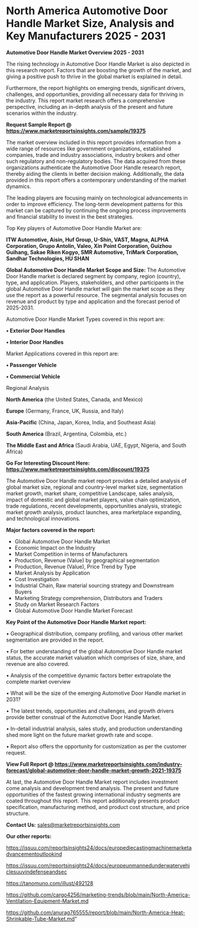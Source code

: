 # North America Automotive Door Handle Market Size, Analysis and Key Manufacturers 2025 - 2031

<Strong> Automotive Door Handle Market Overview 2025 - 2031</strong>

The rising technology in Automotive Door Handle Market is also depicted in this research report. Factors that are boosting the growth of the market, and giving a positive push to thrive in the global market is explained in detail.

Furthermore, the report highlights on emerging trends, significant drivers, challenges, and opportunities, providing all necessary data for thriving in the industry. This report market research offers a comprehensive perspective, including an in-depth analysis of the present and future scenarios within the industry.

<strong>Request Sample Report @ <a href=https://www.marketreportsinsights.com/sample/19375>https://www.marketreportsinsights.com/sample/19375</a></strong>

The market overview included in this report provides information from a wide range of resources like government organizations, established companies, trade and industry associations, industry brokers and other such regulatory and non-regulatory bodies. The data acquired from these organizations authenticate the Automotive Door Handle research report, thereby aiding the clients in better decision making. Additionally, the data provided in this report offers a contemporary understanding of the market dynamics.

The leading players are focusing mainly on technological advancements in order to improve efficiency. The long-term development patterns for this market can be captured by continuing the ongoing process improvements and financial stability to invest in the best strategies.

Top Key players of Automotive Door Handle Market are:

<strong>ITW Automotive, Aisin, Huf Group, U-Shin, VAST, Magna, ALPHA Corporation, Grupo Antolin, Valeo, Xin Point Corporation, Guizhou Guihang, Sakae Riken Kogyo, SMR Automotive, TriMark Corporation, Sandhar Technologies, HU SHAN</strong>

<strong><b>Global Automotive Door Handle Market Scope and Size:</b></strong>
The Automotive Door Handle market is declared segment by company, region (country), type, and application. Players, stakeholders, and other participants in the global Automotive Door Handle market will gain the market scope as they use the report as a powerful resource. The segmental analysis focuses on revenue and product by type and application and the forecast period of 2025-2031.

Automotive Door Handle Market Types covered in this report are:

<strong>• Exterior Door Handles

• Interior Door Handles</strong>

Market Applications covered in this report are:

<strong>• Passenger Vehicle

• Commercial Vehicle</strong> 

Regional Analysis

<strong>North America</strong> (the United States, Canada, and Mexico)

<strong>Europe</strong> (Germany, France, UK, Russia, and Italy)

<strong>Asia-Pacific</strong> (China, Japan, Korea, India, and Southeast Asia)

<strong>South America</strong> (Brazil, Argentina, Colombia, etc.)

<strong>The Middle East and Africa</strong> (Saudi Arabia, UAE, Egypt, Nigeria, and South Africa)

<strong>Go For Interesting Discount Here: <a href=https://www.marketreportsinsights.com/discount/19375>https://www.marketreportsinsights.com/discount/19375</a></strong>

The Automotive Door Handle market report provides a detailed analysis of global market size, regional and country-level market size, segmentation market growth, market share, competitive Landscape, sales analysis, impact of domestic and global market players, value chain optimization, trade regulations, recent developments, opportunities analysis, strategic market growth analysis, product launches, area marketplace expanding, and technological innovations.

<strong><b>Major factors covered in the report:</b></strong>
<ul>
  <li>Global Automotive Door Handle Market </li>
  <li>Economic Impact on the Industry</li>
  <li>Market Competition in terms of Manufacturers</li>
  <li>Production, Revenue (Value) by geographical segmentation</li>
  <li>Production, Revenue (Value), Price Trend by Type</li>
  <li>Market Analysis by Application</li>
  <li>Cost Investigation</li>
  <li>Industrial Chain, Raw material sourcing strategy and Downstream Buyers</li>
  <li>Marketing Strategy comprehension, Distributors and Traders</li>
  <li>Study on Market Research Factors</li>
  <li>Global Automotive Door Handle Market Forecast</li>
</ul>

<strong><b>Key Point of the Automotive Door Handle Market report:</b></strong>

• Geographical distribution, company profiling, and various other market segmentation are provided in the report.

• For better understanding of the global Automotive Door Handle market status, the accurate market valuation which comprises of size, share, and revenue are also covered.

• Analysis of the competitive dynamic factors better extrapolate the complete market overview

• What will be the size of the emerging Automotive Door Handle market in 2031?

• The latest trends, opportunities and challenges, and growth drivers provide better construal of the Automotive Door Handle Market.

• In-detail industrial analysis, sales study, and production understanding shed more light on the future market growth rate and scope.

• Report also offers the opportunity for customization as per the customer request.

<strong><b>View Full Report @ <a href=https://www.marketreportsinsights.com/industry-forecast/global-automotive-door-handle-market-growth-2021-19375>https://www.marketreportsinsights.com/industry-forecast/global-automotive-door-handle-market-growth-2021-19375</a></b></strong>


At last, the Automotive Door Handle Market report includes investment come analysis and development trend analysis. The present and future opportunities of the fastest growing international industry segments are coated throughout this report. This report additionally presents product specification, manufacturing method, and product cost structure, and price structure.

<strong>Contact Us:</strong>
sales@marketreportsinsights.com

<strong>Our other reports:</strong>

<a href=https://issuu.com/reportsinsights24/docs/europediecastingmachinemarketadvancementoutlookind>https://issuu.com/reportsinsights24/docs/europediecastingmachinemarketadvancementoutlookind</a>

<a href=https://issuu.com/reportsinsights24/docs/europeunmannedunderwatervehiclesuuvindefenseandsec>https://issuu.com/reportsinsights24/docs/europeunmannedunderwatervehiclesuuvindefenseandsec</a>

<a href=https://tanomuno.com/illust/492128>https://tanomuno.com/illust/492128</a>

<a href=https://github.com/cargo4256/marketing-trends/blob/main/North-America-Ventilation-Equipment-Market.md>https://github.com/cargo4256/marketing-trends/blob/main/North-America-Ventilation-Equipment-Market.md</a>

<a href=https://github.com/anurag765555/report/blob/main/North-America-Heat-Shrinkable-Tube-Market.md>https://github.com/anurag765555/report/blob/main/North-America-Heat-Shrinkable-Tube-Market.md</a>"
